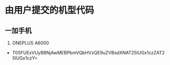 # 由用户提交的机型代码


## 一加手机
1. ONEPLUS A6000
- T05FUExVUyBBNjAwMEBPbmVQbHVzQE9uZVBsdXNAT25lUGx1czZAT25lUGx1czY=
